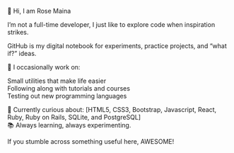👋 Hi, I am Rose Maina

I’m not a full-time developer, I just like to explore code when inspiration strikes. 

GitHub is my digital notebook for experiments, practice projects, and “what if?” ideas.  

🔭 I occasionally work on:
  
  Small utilities that make life easier  
  Following along with tutorials and courses  
  Testing out new programming languages  

🌱 Currently curious about: [HTML5, CSS3, Bootstrap, Javascript, React, Ruby, Ruby on Rails, SQLite, and PostgreSQL]  
📚 Always learning, always experimenting.  

If you stumble across something useful here, AWESOME!  
